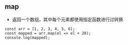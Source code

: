 ## map

- 返回一个数组，其中每个元素都使用指定函数进行过转换

```
const arr = [1, 2, 3, 4, 5, 6];
const mapped = arr.map(el => el + 20);
console.log(mapped);
```
